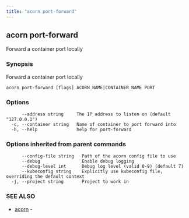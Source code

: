 ```yaml
---
title: "acorn port-forward"
---
```

## acorn port-forward

Forward a container port locally

### Synopsis

Forward a container port locally

```
acorn port-forward [flags] ACORN_NAME|CONTAINER_NAME PORT
```

### Options

```
      --address string     The IP address to listen on (default "127.0.0.1")
  -c, --container string   Name of container to port forward into
  -h, --help               help for port-forward
```

### Options inherited from parent commands

```
      --config-file string   Path of the acorn config file to use
      --debug                Enable debug logging
      --debug-level int      Debug log level (valid 0-9) (default 7)
      --kubeconfig string    Explicitly use kubeconfig file, overriding the default context
  -j, --project string       Project to work in
```

### SEE ALSO

* [acorn](acorn.md)	 - 

